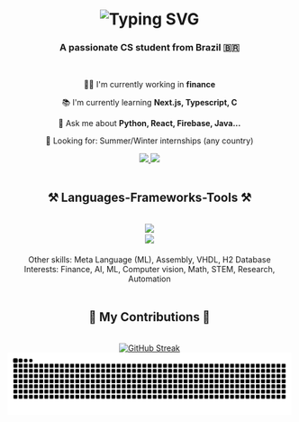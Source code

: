 <h1 align="center">
  <img src="https://readme-typing-svg.demolab.com?font=Poppins&size=40&center=true&duration=3000&pause=100&color=3EFEFF&width=500&height=70&lines=Hi+There!;I'm+Gustavo+Cruz;Welcome+to+my+profile!" alt="Typing SVG" />
</h1>

<h3 align="center">A passionate CS student from Brazil 🇧🇷</h3>

</br>

<div align="center">
  
  👨‍💻 I'm currently working in **finance**
  
  📚 I'm currently learning **Next.js, Typescript, C**
  
  💬 Ask me about **Python, React, Firebase, Java...**
  
  🔭 Looking for: Summer/Winter internships (any country)
  
</div>

<div align="center">
  <a href="https://www.linkedin.com/in/gustavo-cruz-04492b235">
      <img src="https://img.shields.io/badge/LinkedIn-0077B5?style=for-the-badge&logo=linkedin&logoColor=white" />
  </a>
  <a href="mailto:gubscruz@gmail.com">
    <img src="https://img.shields.io/badge/Gmail-D14836?style=for-the-badge&logo=gmail&logoColor=white" />
  </a>
</div>

<br>

<h2 align="center"> ⚒️ Languages-Frameworks-Tools ⚒️ </h2>
</br>

<div align="center">
    <img src="https://skillicons.dev/icons?i=python,java,javascript,typescript,html,css,matlab,latex,firebase,mongodb,sqlite" /><br>
    <img src="https://skillicons.dev/icons?i=react,nextjs,flask,django,spring,vscode,github,vercel,postman,opencv,sklearn,selenium" /><br>
</div>
<br>

<div align="center">
Other skills: Meta Language (ML), Assembly, VHDL, H2 Database
<br>
Interests: Finance, AI, ML, Computer vision, Math, STEM, Research, Automation
</div>

<br>

<div align="center">
  <h2>🐍 My Contributions 🐍</h2>
  <br>
  <a href="https://git.io/streak-stats"><img src="https://streak-stats.demolab.com?user=Gubscruz&theme=github-dark&hide_border=true&mode=weekly&count_private=true" alt="GitHub Streak" /></a>
  <img alt="snake eating my contributions" src="https://raw.githubusercontent.com/Gubscruz/gubscruz/output/github-contribution-grid-snake.svg" />
  <br/><br/><br/>
</div>

